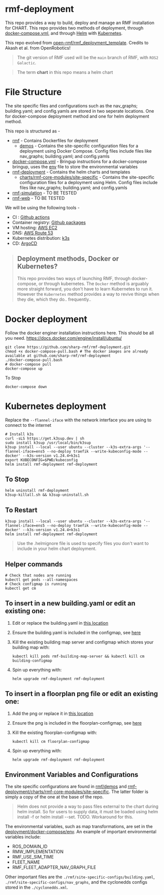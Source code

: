 # rmf-deployment

This repo provides a way to build, deploy and manage an RMF installation for CHART. This repo provides two methods of deployment, through [docker-compose.yml](docker-compose.yml), and through [Helm](https://helm.sh/) with [Kubernetes](https://kubernetes.io/). 

This repo evolved from [open-rmf/rmf_deployment_template](https://github.com/open-rmf/rmf_deployment_template). Credits to Akash et al. from OpenRobotics!

>The git version of RMF used will be the <code>main</code> branch of RMF, with  <code>ROS2 Galactic</code>. 

>The term **chart** in this repo means a helm chart

# File Structure

The site specific files and configurations such as the nav_graphs; building.yaml; and config.yamls are stored in two seperate locations. One for docker-compose deployment method and one for helm deployment method.

This repo is structured as -
- [rmf](rmf) - Contains Dockerfiles for deployment
  - [demos](rmf/demos) - Contains the site-specific configuration files for a deployment using Docker Compose. Config files include files like nav_graphs; building.yaml; and config.yamls
- [docker-compose.yml](docker-compose.yml) - Bringup instructions for a docker-compose bringup, uses the [env](deployment/docker-compose/env) file to store the environmental variables
- [rmf-deployment](rmf-deployment) - Contains the helm charts and templates 
  - [charts/rmf-core-modules/site-specific](rmf-deployment/charts/rmf-core-modules/site-specific) - Contains the site-specific configuration files for a deployment using Helm. Config files include files like nav_graphs; building.yaml; and config.yamls
- [rmf-simulation](rmf-simulation) - TO BE TESTED
- [rmf-web](rmf-web) - TO BE TESTED

We will be using the following tools -
- CI : [Github actions](https://github.com/features/actions)
- Container registry: [Github packages](https://github.com/features/packages)
- VM hosting: [AWS EC2](https://aws.amazon.com/ec2/)
- DNS: [AWS Route 53](https://aws.amazon.com/route53/)
- Kubernetes distribution: [k3s](https://k3s.io) 
- CD: [ArgoCD](https://argoproj.github.io/cd)

> ## Deployment methods, Docker or Kubernetes?
>This repo provides two ways of launching RMF, through docker-compose, or through kubernetes.
The <code>Docker</code> method is arguably more straight forward, you don't have to learn Kubernetes to run it.
However the <code>Kubernetes</code> method provides a way to revive things when they die, which they do.. frequently..

# Docker deployment
Follow the docker enginer installation instructions here. This should be all you need.
https://docs.docker.com/engine/install/ubuntu/
```
git clone https://github.com/sharp-rmf/rmf-deployment.git
chmod +x docker-compose-pull.bash # The docker images are already available at github.com/sharp-rmf/rmf-deployment 
./docker-compose-pull.bash
# docker-compose pull
docker-compose up
```
To Stop
```
docker-compose down
```
# Kubernetes deployment

Replace the <code>--flannel-iface</code> with the network interface you are using to connect to the internet
```
# Install k3s
curl -sLS https://get.k3sup.dev | sh
sudo install k3sup /usr/local/bin/k3sup
k3sup install --local --user ubuntu --cluster --k3s-extra-args '--flannel-iface=ens5 --no-deploy traefik --write-kubeconfig-mode --docker' --k3s-version v1.24.4+k3s1
export KUBECONFIG=$PWD/kubeconfig
helm install rmf-deployment rmf-deployment
```
## To Stop
```
helm uninstall rmf-deployment
k3sup-killall.sh && k3sup-uninstall.sh
```
## To Restart
```
k3sup install --local --user ubuntu --cluster --k3s-extra-args '--flannel-iface=ens5 --no-deploy traefik --write-kubeconfig-mode --docker' --k3s-version v1.24.4+k3s1
helm install rmf-deployment rmf-deployment
```
> Use the .helmignore file is used to specify files you don't want to include in your helm chart deployment.

## Helper commands
```
# Check that nodes are running
kubectl get pods --all-namespaces
# Check configmap is running
kubectl get cm
```
## To insert in a new building.yaml or edit an existing one:
1. Edit or replace the building.yaml in [this location](rmf-deployment/charts/rmf-core-modules/site-specific/building_yamls/) 
2. Ensure the building.yaml is included in the configmap, see [here](rmf-deployment/charts/rmf-core-modules/templates/config/building-configmap.yaml)
3. Kill the existing building map server and configmap which stores your building map with:

    ```kubectl kill pods rmf-building-map-server && kubectl kill cm building-configmap```
4. Spin up everything with: 

    ```helm upgrade rmf-deployment rmf-deployment```

## To insert in a floorplan png file or edit an existing one:
1. Add the png or replace it in [this location](rmf-deployment/charts/rmf-core-modules/site-specific/building_yamls/pics/) 
2. Ensure the png is included in the floorplan-configmap, see [here](rmf-deployment/charts/rmf-core-modules/templates/config/floorplan-configmap.yaml)
3. Kill the existing floorplan-configmap with:

    ```kubectl kill cm floorplan-configmap```
4. Spin up everything with: 

    ```helm upgrade rmf-deployment rmf-deployment```

## Environment Variables and Configurations

The site specific configurations are found in [rmf/demos](rmf/demos) and [rmf-deployment/charts/rmf-core-modules/site-specific](rmf-deployment/charts/rmf-core-modules/site-specific). The latter folder is simply a copy of the one at the base of the repo.
> Helm does not provide a way to pass files external to the chart during helm install. So for users to supply data, it must be loaded using helm install -f or helm install --set. TODO. Workaround for this. 

The environmental variables, such as map transformations, are set in the [deployment/docker-compose/env](deployment/docker-compose/env). An example of important environmental variables include:
* ROS_DOMAIN_ID
* RMW_IMPLEMENTATION
* RMF_USE_SIM_TIME
* FLEET_NAME
* RMF_FLEET_ADAPTER_NAV_GRAPH_FILE

Other important files are the <code>./rmf/site-specific-configs/building.yaml</code>, <code>./rmf/site-specific-configs/nav_graphs</code>, and the cyclonedds configs stored in the <code>./cyclonedds.xml</code>.

